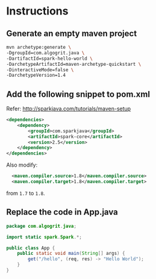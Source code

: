 # Instructions

## Generate an empty maven project

```bash
mvn archetype:generate \
-DgroupId=com.algogrit.java \
-DartifactId=spark-hello-world \
-DarchetypeArtifactId=maven-archetype-quickstart \
-DinteractiveMode=false \
-DarchetypeVersion=1.4
```

## Add the following snippet to pom.xml

Refer: http://sparkjava.com/tutorials/maven-setup

```xml
<dependencies>
    <dependency>
        <groupId>com.sparkjava</groupId>
        <artifactId>spark-core</artifactId>
        <version>2.5</version>
    </dependency>
</dependencies>
```

Also modify:

```xml
  <maven.compiler.source>1.8</maven.compiler.source>
  <maven.compiler.target>1.8</maven.compiler.target>
```

from `1.7` to `1.8`.

## Replace the code in App.java

```java
package com.algogrit.java;

import static spark.Spark.*;

public class App {
    public static void main(String[] args) {
        get("/hello", (req, res) -> "Hello World");
    }
}
```
